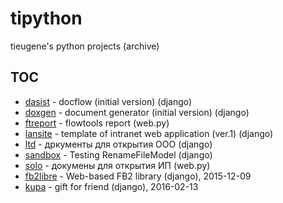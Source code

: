 # tipython

tieugene's python projects (archive)

## TOC

- [dasist](dasist) - docflow (initial version) (django)
- [doxgen](doxgen) - document generator (initial version) (django)
- [ftreport](ftreport) - flowtools report (web.py)
- [lansite](lansite) - template of intranet web application (ver.1) (django)
- [ltd](ltd) - дркументы для открытия ООО (django)
- [sandbox](sandbox) - Testing RenameFileModel (django)
- [solo](solo) - докумены для открытия ИП (web.py)
- [fb2libre](fb2libre) - Web-based FB2 library (django), 2015-12-09
- [kupa](kupa) - gift for friend (django), 2016-02-13
